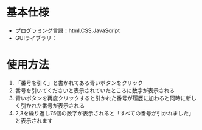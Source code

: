 # 基本仕様
- プログラミング言語：html,CSS,JavaScript
- GUIライブラリ：

# 使用方法
1. 「番号を引く」と書かれてある青いボタンをクリック
2. 番号を引いてくださいと表示されていたところに数字が表示される
3. 青いボタンを再度クリックすると引かれた番号が履歴に加わると同時に新しく引かれた番号が表示される
4. 2,3を繰り返し75個の数字が表示されると「すべての番号が引かれました」と表示されます

